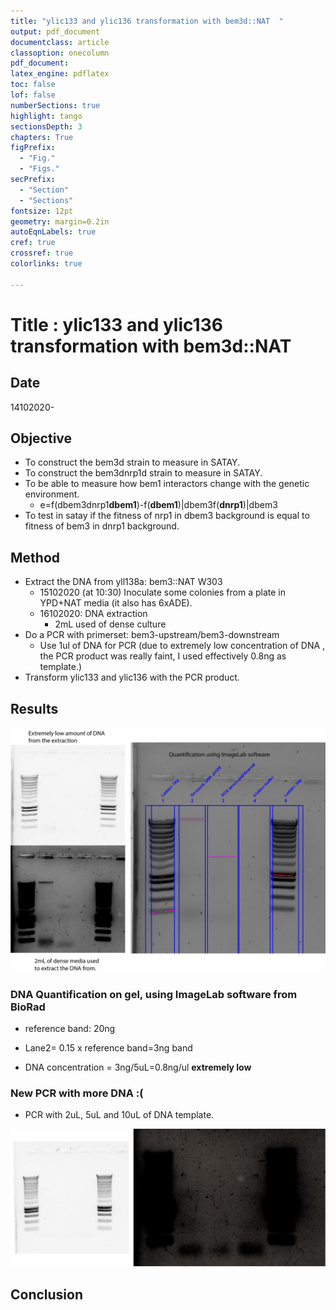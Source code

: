 ```yaml
---
title: "ylic133 and ylic136 transformation with bem3d::NAT  "
output: pdf_document
documentclass: article
classoption: onecolumn
pdf_document:
latex_engine: pdflatex
toc: false
lof: false
numberSections: true
highlight: tango
sectionsDepth: 3
chapters: True
figPrefix:
  - "Fig."
  - "Figs."
secPrefix:
  - "Section"
  - "Sections"
fontsize: 12pt
geometry: margin=0.2in
autoEqnLabels: true
cref: true
crossref: true
colorlinks: true

---
```


# Title : ylic133 and ylic136 transformation with bem3d::NAT 

## Date

14102020-

## Objective

- To construct the bem3d strain to measure in SATAY. 
- To construct the bem3dnrp1d strain to measure in SATAY.
- To be able to measure how bem1 interactors change with the genetic environment.
    - e=f(dbem3dnrp1**dbem1**)-f(**dbem1**)|dbem3f(**dnrp1**)|dbem3
- To test in satay if the fitness of nrp1 in dbem3 background is equal to fitness of bem3 in dnrp1 background. 

## Method
- Extract the DNA from yll138a: bem3::NAT W303 
  - 15102020 (at 10:30) Inoculate some colonies from a plate in YPD+NAT media (it also has 6xADE).
  - 16102020: DNA extraction 
    - 2mL used of dense culture
- Do a PCR with primerset: bem3-upstream/bem3-downstream
  - Use 1ul of DNA for PCR (due to extremely low concentration of DNA , the PCR product was really faint, I used effectively 0.8ng as template.)
- Transform ylic133 and ylic136 with the PCR product. 


## Results

![](../images/16102020-extremely-low-DNA-and-PCR-product.png)

### DNA Quantification on gel, using ImageLab software from BioRad

- reference band: 20ng 
- Lane2= 0.15 x reference band=3ng band

- DNA concentration = 3ng/5uL=0.8ng/ul **extremely low**

### New PCR with more DNA :(

- PCR with 2uL, 5uL and 10uL of DNA template. 

![](../images/17102020-EMPTY-GEL-testing-different-dna-concentrations.png)

## Conclusion
